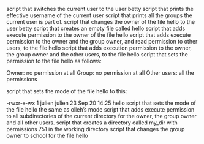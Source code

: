  script that switches the current user to the user betty
script that prints the effective username of the current user
script that prints all the groups the current user is part of.
 script that changes the owner of the file hello to the user betty
 script that creates an empty file called hello
script that adds execute permission to the owner of the file hello
script that adds execute permission to the owner and the group owner, and read permission to other users, to the file hello
script that adds execution permission to the owner, the group owner and the other users, to the file hello
script that sets the permission to the file hello as follows:

Owner: no permission at all
Group: no permission at all
Other users: all the permissions

script that sets the mode of the file hello to this:

-rwxr-x-wx 1 julien julien 23 Sep 20 14:25 hello
script that sets the mode of the file hello the same as olleh’s mode
script that adds execute permission to all subdirectories of the current directory for the owner, the group owner and all other users.
 script that creates a directory called my_dir with permissions 751 in the working directory
script that changes the group owner to school for the file hello

